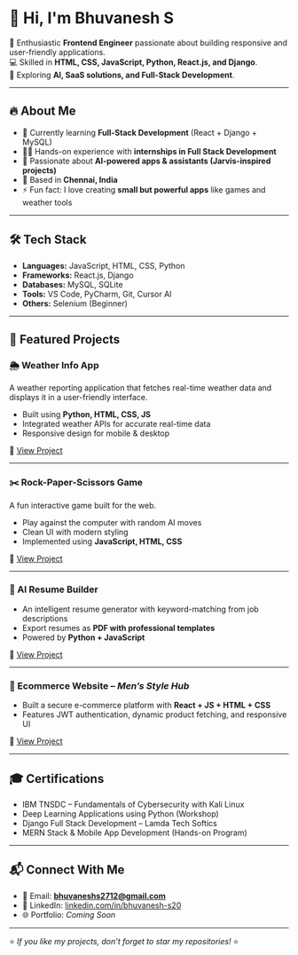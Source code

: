 # 👋 Hi, I'm Bhuvanesh S  

🌟 Enthusiastic **Frontend Engineer** passionate about building responsive and user-friendly applications.  
💻 Skilled in **HTML, CSS, JavaScript, Python, React.js, and Django**.  
🚀 Exploring **AI, SaaS solutions, and Full-Stack Development**.  

---

## 🔥 About Me
- 🌱 Currently learning **Full-Stack Development** (React + Django + MySQL)  
- 🧑‍💻 Hands-on experience with **internships in Full Stack Development**  
- 🤖 Passionate about **AI-powered apps & assistants (Jarvis-inspired projects)**  
- 📍 Based in **Chennai, India**  
- ⚡ Fun fact: I love creating **small but powerful apps** like games and weather tools  

---

## 🛠️ Tech Stack
- **Languages:** JavaScript, HTML, CSS, Python  
- **Frameworks:** React.js, Django  
- **Databases:** MySQL, SQLite  
- **Tools:** VS Code, PyCharm, Git, Cursor AI  
- **Others:** Selenium (Beginner)  

---

## 📂 Featured Projects  

### 🌦️ Weather Info App  
A weather reporting application that fetches real-time weather data and displays it in a user-friendly interface.  
- Built using **Python, HTML, CSS, JS**  
- Integrated weather APIs for accurate real-time data  
- Responsive design for mobile & desktop  

🔗 [View Project](#)  

---

### ✂️ Rock-Paper-Scissors Game  
A fun interactive game built for the web.  
- Play against the computer with random AI moves  
- Clean UI with modern styling  
- Implemented using **JavaScript, HTML, CSS**  

🔗 [View Project](#)  

---

### 📄 AI Resume Builder  
- An intelligent resume generator with keyword-matching from job descriptions  
- Export resumes as **PDF with professional templates**  
- Powered by **Python + JavaScript**  

🔗 [View Project](#)  

---

### 🛒 Ecommerce Website – *Men’s Style Hub*  
- Built a secure e-commerce platform with **React + JS + HTML + CSS**  
- Features JWT authentication, dynamic product fetching, and responsive UI  

🔗 [View Project](#)  

---

## 🎓 Certifications
- IBM TNSDC – Fundamentals of Cybersecurity with Kali Linux  
- Deep Learning Applications using Python (Workshop)  
- Django Full Stack Development – Lamda Tech Softics  
- MERN Stack & Mobile App Development (Hands-on Program)  

---

## 📬 Connect With Me  
- 📧 Email: **bhuvaneshs2712@gmail.com**  
- 💼 LinkedIn: [linkedin.com/in/bhuvanesh-s20](https://www.linkedin.com/in/bhuvanesh-s20)  
- 🌐 Portfolio: *Coming Soon*  

---

⭐️ *If you like my projects, don’t forget to star my repositories!* ⭐️
